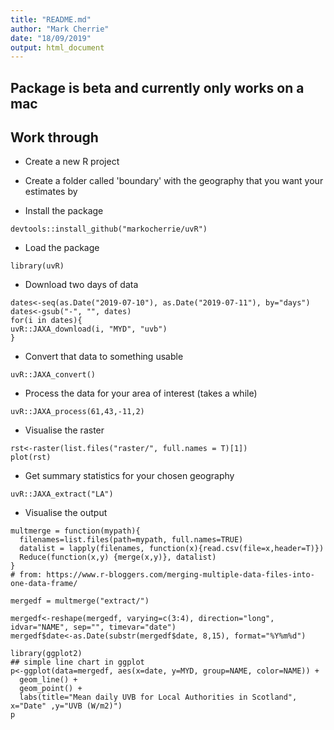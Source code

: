 ```yaml
---
title: "README.md"
author: "Mark Cherrie"
date: "18/09/2019"
output: html_document
---
```


## Package is beta and currently only works on a mac

## Work through

* Create a new R project 
* Create a folder called 'boundary' with the geography that you want your estimates by

*  Install the package
```{r install, include=F}
devtools::install_github("markocherrie/uvR")
```

* Load the package
```{r load, include=F}
library(uvR)
```

* Download two days of data
```{r download, include=F}
dates<-seq(as.Date("2019-07-10"), as.Date("2019-07-11"), by="days")
dates<-gsub("-", "", dates)
for(i in dates){
uvR::JAXA_download(i, "MYD", "uvb")
}
```

* Convert that data to something usable
```{r convert, include=F}
uvR::JAXA_convert()
```

* Process the data for your area of interest (takes a while)
```{r process, include=F}
uvR::JAXA_process(61,43,-11,2)
```

* Visualise the raster
```{r rstviz, include=F}
rst<-raster(list.files("raster/", full.names = T)[1])
plot(rst)
```

* Get summary statistics for your chosen geography
```{r extract, include=F}
uvR::JAXA_extract("LA")
```

* Visualise the output

```{r summaryvisualise, include=F}
multmerge = function(mypath){
  filenames=list.files(path=mypath, full.names=TRUE)
  datalist = lapply(filenames, function(x){read.csv(file=x,header=T)})
  Reduce(function(x,y) {merge(x,y)}, datalist)
}
# from: https://www.r-bloggers.com/merging-multiple-data-files-into-one-data-frame/

mergedf = multmerge("extract/")

mergedf<-reshape(mergedf, varying=c(3:4), direction="long", idvar="NAME", sep="", timevar="date")
mergedf$date<-as.Date(substr(mergedf$date, 8,15), format="%Y%m%d")

library(ggplot2)
## simple line chart in ggplot
p<-ggplot(data=mergedf, aes(x=date, y=MYD, group=NAME, color=NAME)) +
  geom_line() +
  geom_point() +
  labs(title="Mean daily UVB for Local Authorities in Scotland", x="Date" ,y="UVB (W/m2)") 
p
```






